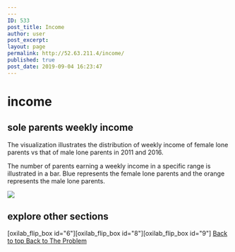 ```yaml
---
---
ID: 533
post_title: Income
author: user
post_excerpt:
layout: page
permalink: http://52.63.211.4/income/
published: true
post_date: 2019-09-04 16:23:47
---
```

<h1>
					income
				</h1>
			<h2>sole parents weekly income</h2>		
		<p>The visualization illustrates the distribution of weekly income of female lone parents vs that of male lone parents in 2011 and 2016. </p><p>The number of parents earning a weekly income in a specific range is illustrated in a bar. Blue represents the female lone parents and the orange represents the male lone parents.</p>		
			<noscript><a href='#'><img alt=' ' src='https:&#47;&#47;public.tableau.com&#47;static&#47;images&#47;Le&#47;LetosAid-IncomebyLoneParentGender&#47;IncomeofLoneParentsbySex&#47;1_rss.png' style='border: none' /></a></noscript><object class='tableauViz'  style='display:none;'><param name='host_url' value='https%3A%2F%2Fpublic.tableau.com%2F' /> <param name='embed_code_version' value='3' /> <param name='site_root' value='' /><param name='name' value='LetosAid-IncomebyLoneParentGender&#47;IncomeofLoneParentsbySex' /><param name='tabs' value='no' /><param name='toolbar' value='yes' /><param name='static_image' value='https:&#47;&#47;public.tableau.com&#47;static&#47;images&#47;Le&#47;LetosAid-IncomebyLoneParentGender&#47;IncomeofLoneParentsbySex&#47;1.png' /> <param name='animate_transition' value='yes' /><param name='display_static_image' value='yes' /><param name='display_spinner' value='yes' /><param name='display_overlay' value='yes' /><param name='display_count' value='yes' /><param name='filter' value='publish=yes' /></object>                		
			<h2>explore other sections</h2>		
		[oxilab_flip_box id="6"][oxilab_flip_box id="8"][oxilab_flip_box id="9"]		
			<a href="#top" role="button">
						Back to top
					</a>
			<a href="/problem" role="button">
						Back to The Problem
					</a>